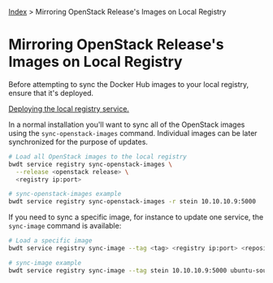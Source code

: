 [Index](/)
\> Mirroring OpenStack Release's Images on Local Registry

# Mirroring OpenStack Release's Images on Local Registry

Before attempting to sync the Docker Hub images to your local registry, ensure
that it's deployed.

[Deploying the local registry service.](/registry.html)

In a normal installation you'll want to sync all of the OpenStack images using
the `sync-openstack-images` command. Individual images can be later
synchronized for the purpose of updates.

```bash
# Load all OpenStack images to the local registry
bwdt service registry sync-openstack-images \
  --release <openstack release> \
  <registry ip:port>

# sync-openstack-images example
bwdt service registry sync-openstack-images -r stein 10.10.10.9:5000
```

If you need to sync a specific image, for instance to update one service,
the `sync-image` command is available:

```bash
# Load a specific image
bwdt service registry sync-image --tag <tag> <registry ip:port> <repository name>

# sync-image example
bwdt service registry sync-image --tag stein 10.10.10.9:5000 ubuntu-source-mariadb
```

